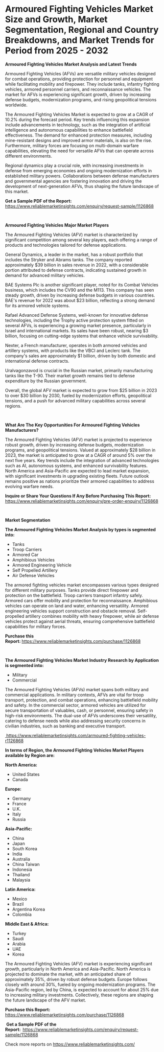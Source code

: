 <p><h1>Armoured Fighting Vehicles Market Size and Growth, Market Segmentation, Regional and Country Breakdowns, and Market Trends for Period from 2025 -  2032</h1></p><p><strong>Armoured Fighting Vehicles Market Analysis and Latest Trends</strong></p>
<p><p>Armoured Fighting Vehicles (AFVs) are versatile military vehicles designed for combat operations, providing protection for personnel and equipment while facilitating mobility and firepower. They include tanks, infantry fighting vehicles, armored personnel carriers, and reconnaissance vehicles. The market for AFVs is experiencing significant growth, driven by increasing defense budgets, modernization programs, and rising geopolitical tensions worldwide.</p><p>The Armoured Fighting Vehicles Market is expected to grow at a CAGR of 10.2% during the forecast period. Key trends influencing this expansion include advancements in technology, such as the integration of artificial intelligence and autonomous capabilities to enhance battlefield effectiveness. The demand for enhanced protection measures, including mine-resistant designs and improved armor materials, is also on the rise. Furthermore, military forces are focusing on multi-domain warfare capabilities, elevating the need for versatile AFVs that can operate across different environments.</p><p>Regional dynamics play a crucial role, with increasing investments in defense from emerging economies and ongoing modernization efforts in established military powers. Collaborations between defense manufacturers and governmental agencies are fostering innovation and driving the development of next-generation AFVs, thus shaping the future landscape of this market.</p></p>
<p><strong>Get a Sample PDF of the Report:&nbsp;</strong> <a href="https://www.reliablemarketinsights.com/enquiry/request-sample/1126868?utm_campaign=2441&utm_medium=2&utm_source=Github&utm_content=ia&utm_term=09042025&utm_id=armoured-fighting-vehicles">https://www.reliablemarketinsights.com/enquiry/request-sample/1126868</a></p>
<p>&nbsp;</p>
<p><strong>Armoured Fighting Vehicles Major Market Players</strong></p>
<p><p>The Armoured Fighting Vehicles (AFV) market is characterized by significant competition among several key players, each offering a range of products and technologies tailored for defense applications. </p><p>General Dynamics, a leader in the market, has a robust portfolio that includes the Stryker and Abrams tanks. The company reported approximately $39 billion in sales revenue in 2022, with a considerable portion attributed to defense contracts, indicating sustained growth in demand for advanced military vehicles.</p><p>BAE Systems Plc is another significant player, noted for its Combat Vehicles business, which includes the CV90 and the M113. This company has seen steady growth, driven by increasing defense budgets in various countries. BAE's revenue for 2022 was about $23 billion, reflecting a strong demand for its armored vehicle systems.</p><p>Rafael Advanced Defense Systems, well-known for innovative defense technologies, including the Trophy active protection system fitted on several AFVs, is experiencing a growing market presence, particularly in Israel and international markets. Its sales have been robust, nearing $3 billion, focusing on cutting-edge systems that enhance vehicle survivability.</p><p>Nexter, a French manufacturer, operates in both armored vehicles and artillery systems, with products like the VBCI and Leclerc tank. The company's sales are approximately $1 billion, driven by both domestic and international defense contracts.</p><p>Uralvagonzavod is crucial in the Russian market, primarily manufacturing tanks like the T-90. Their market growth remains tied to defense expenditure by the Russian government.</p><p>Overall, the global AFV market is expected to grow from $25 billion in 2023 to over $30 billion by 2030, fueled by modernization efforts, geopolitical tensions, and a push for advanced military capabilities across several regions.</p></p>
<p>&nbsp;</p>
<p><strong>What Are The Key Opportunities For Armoured Fighting Vehicles Manufacturers?</strong></p>
<p><p>The Armoured Fighting Vehicles (AFV) market is projected to experience robust growth, driven by increasing defense budgets, modernization programs, and geopolitical tensions. Valued at approximately $28 billion in 2023, the market is anticipated to grow at a CAGR of around 5% over the next five years. Key trends include the integration of advanced technologies such as AI, autonomous systems, and enhanced survivability features. North America and Asia-Pacific are expected to lead market expansion, with significant investments in upgrading existing fleets. Future outlook remains positive as nations prioritize their armored capabilities to address evolving warfare needs.</p></p>
<p><strong>Inquire or Share Your Questions If Any Before Purchasing This Report:</strong> <a href="https://www.reliablemarketinsights.com/enquiry/pre-order-enquiry/1126868?utm_campaign=2441&utm_medium=2&utm_source=Github&utm_content=ia&utm_term=09042025&utm_id=armoured-fighting-vehicles">https://www.reliablemarketinsights.com/enquiry/pre-order-enquiry/1126868</a></p>
<p>&nbsp;</p>
<p><strong>Market Segmentation</strong></p>
<p><strong>The Armoured Fighting Vehicles Market Analysis by types is segmented into:</strong></p>
<p><ul><li>Tanks</li><li>Troop Carriers</li><li>Armored Car</li><li>Amphibious Vehicles</li><li>Armored Engineering Vehicle</li><li>Self Propelled Artillery</li><li>Air Defense Vehicles</li></ul></p>
<p><p>The armored fighting vehicles market encompasses various types designed for different military purposes. Tanks provide direct firepower and protection on the battlefield. Troop carriers transport infantry safely. Armored cars offer mobility and protection for reconnaissance. Amphibious vehicles can operate on land and water, enhancing versatility. Armored engineering vehicles support construction and obstacle removal. Self-propelled artillery combines mobility with heavy firepower, while air defense vehicles protect against aerial threats, ensuring comprehensive battlefield capabilities for military forces.</p></p>
<p><strong>Purchase this Report:&nbsp;</strong><a href="https://www.reliablemarketinsights.com/purchase/1126868?utm_campaign=2441&utm_medium=2&utm_source=Github&utm_content=ia&utm_term=09042025&utm_id=armoured-fighting-vehicles">https://www.reliablemarketinsights.com/purchase/1126868</a></p>
<p>&nbsp;</p>
<p><strong>The Armoured Fighting Vehicles Market Industry Research by Application is segmented into:</strong></p>
<p><ul><li>Military</li><li>Commercial</li></ul></p>
<p><p>The Armoured Fighting Vehicles (AFVs) market spans both military and commercial applications. In military contexts, AFVs are vital for troop transport, protection, and combat operations, enhancing battlefield mobility and safety. In the commercial sector, armored vehicles are utilized for secure transportation of valuables, cash, or personnel, ensuring safety in high-risk environments. The dual-use of AFVs underscores their versatility, catering to defense needs while also addressing security concerns in civilian industries, such as banking and executive transport.</p></p>
<p><a href="https://www.reliablemarketinsights.com/armoured-fighting-vehicles-r1126868?utm_campaign=2441&utm_medium=2&utm_source=Github&utm_content=ia&utm_term=09042025&utm_id=armoured-fighting-vehicles">&nbsp;https://www.reliablemarketinsights.com/armoured-fighting-vehicles-r1126868</a></p>
<p><strong>In terms of Region, the Armoured Fighting Vehicles Market Players available by Region are:</strong></p>
<p>
    <p> <strong> North America: </strong>
        <ul>
            <li>United States</li>
            <li>Canada</li>
        </ul>
        </p> 
    <p> <strong> Europe: </strong>
        <ul>
            <li>Germany</li>
            <li>France</li>
            <li>U.K.</li>
            <li>Italy</li>
            <li>Russia</li>
        </ul>
        </p> 
    <p> <strong> Asia-Pacific: </strong>
        <ul>
            <li>China</li>
            <li>Japan</li>
            <li>South Korea</li>
            <li>India</li>
            <li>Australia</li>
            <li>China Taiwan</li>
            <li>Indonesia</li>
            <li>Thailand</li>
            <li>Malaysia</li>
        </ul>
        </p> 
    <p> <strong> Latin America: </strong>
        <ul>
            <li>Mexico</li>
            <li>Brazil</li>
            <li>Argentina Korea</li>
            <li>Colombia</li>
        </ul>
        </p> 
    <p> <strong> Middle East & Africa: </strong>
        <ul>
            <li>Turkey</li>
            <li>Saudi</li>
            <li>Arabia</li>
            <li>UAE</li>
            <li>Korea</li>
        </ul>
    </p>
    </p>
<p><p>The Armoured Fighting Vehicles (AFV) market is experiencing significant growth, particularly in North America and Asia-Pacific. North America is projected to dominate the market, with an anticipated share of approximately 35%, driven by robust defense budgets. Europe follows closely with around 30%, fueled by ongoing modernization programs. The Asia-Pacific region, led by China, is expected to account for about 25% due to increasing military investments. Collectively, these regions are shaping the future landscape of the AFV market.</p></p>
<p><strong>Purchase this Report: </strong><a href="https://www.reliablemarketinsights.com/purchase/1126868?utm_campaign=2441&utm_medium=2&utm_source=Github&utm_content=ia&utm_term=09042025&utm_id=armoured-fighting-vehicles">https://www.reliablemarketinsights.com/purchase/1126868</a></p>
<p>&nbsp;<strong>Get a Sample PDF of the Report:&nbsp;&nbsp;</strong><a href="https://www.reliablemarketinsights.com/enquiry/request-sample/1126868?utm_campaign=2441&utm_medium=2&utm_source=Github&utm_content=ia&utm_term=09042025&utm_id=armoured-fighting-vehicles">https://www.reliablemarketinsights.com/enquiry/request-sample/1126868</a></p>
<p><strong></strong></p>
<p>Check more reports on <a href="https://www.reliablemarketinsights.com/?utm_campaign=2441&utm_medium=2&utm_source=Github&utm_content=ia&utm_term=09042025&utm_id=armoured-fighting-vehicles">https://www.reliablemarketinsights.com/</a></p>